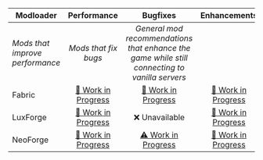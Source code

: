 | Modloader | Performance | Bugfixes | Enhancements |
| --- | :---: | :---: | :---: |
| *Mods that improve performance* | *Mods that fix bugs* | *General mod recommendations that enhance the game while still connecting to vanilla servers* |
| Fabric | [🚧 Work in Progress](fabric/optimizations.md) | [🚧 Work in Progress](fabric/fixes.md) | [🚧 Work in Progress](fabric/enhancements.md) |
| LuxForge | [🚧 Work in Progress](forge/optimizations.md) | ❌ Unavailable | [🚧 Work in Progress](forge/enhancements.md) |
| NeoForge | [🚧 Work in Progress](neo/optimizations.md) | [⚠ Work in Progress](neo/fixes.md) | [🚧 Work in Progress](neo/enhancements.md) |